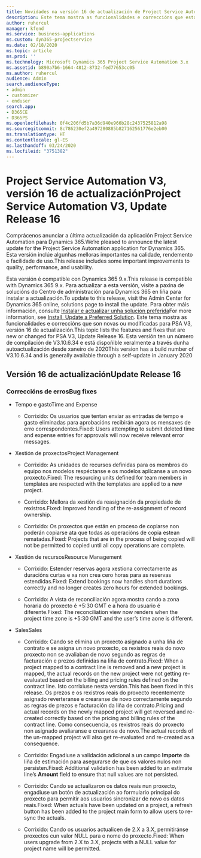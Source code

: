 ```yaml
---
title: Novidades na versión 16 de actualización de Project Service Automation, V3
description: Este tema mostra as funcionalidades e correccións que están dispoñibles la versión 16 de actualización de Project Service Automation, V3.
author: ruhercul
manager: kfend
ms.service: business-applications
ms.custom: dyn365-projectservice
ms.date: 02/18/2020
ms.topic: article
ms.prod: ''
ms.technology: Microsoft Dynamics 365 Project Service Automation 3.x
ms.assetid: b890a7b6-1664-4812-8732-fed77653cc05
ms.author: ruhercul
audience: Admin
search.audienceType:
- admin
- customizer
- enduser
search.app:
- D365CE
- D365PS
ms.openlocfilehash: 0f4c206fd5b7a36d940e966b28c2437525812a98
ms.sourcegitcommit: 8c786230ef2a497280885b827162561776e2eb00
ms.translationtype: HT
ms.contentlocale: gl-ES
ms.lasthandoff: 03/24/2020
ms.locfileid: "3751382"
---
```

# <a name="project-service-automation-v3-update-release-16"></a><span data-ttu-id="e40d8-103">Project Service Automation V3, versión 16 de actualización</span><span class="sxs-lookup"><span data-stu-id="e40d8-103">Project Service Automation V3, Update Release 16</span></span>
<span data-ttu-id="e40d8-104">Comprácenos anunciar a última actualización da aplicación Project Service Automation para Dynamics 365.</span><span class="sxs-lookup"><span data-stu-id="e40d8-104">We’re pleased to announce the latest update for the Project Service Automation application for Dynamics 365.</span></span> <span data-ttu-id="e40d8-105">Esta versión inclúe algunhas melloras importantes na calidade, rendemento e facilidade de uso.</span><span class="sxs-lookup"><span data-stu-id="e40d8-105">This release includes some important improvements to quality, performance, and usability.</span></span>

<span data-ttu-id="e40d8-106">Esta versión é compatible con Dynamics 365 9.x.</span><span class="sxs-lookup"><span data-stu-id="e40d8-106">This release is compatible with Dynamics 365 9.x.</span></span> <span data-ttu-id="e40d8-107">Para actualizar a esta versión, visite a paxina de solucións do Centro de administración para Dynamics 365 en liña para instalar a actualización.</span><span class="sxs-lookup"><span data-stu-id="e40d8-107">To update to this release, visit the Admin Center for Dynamics 365 online, solutions page to install the update.</span></span> <span data-ttu-id="e40d8-108">Para obter máis información, consulte [Instalar e actualizar unha solución preferida](https://docs.microsoft.com/dynamics365/project-service/upgrade-psa-home-page)</span><span class="sxs-lookup"><span data-stu-id="e40d8-108">For more information, see [Install, Update a Preferred Solution](https://docs.microsoft.com/dynamics365/project-service/upgrade-psa-home-page).</span></span> <span data-ttu-id="e40d8-109">Este tema mostra as funcionalidades e correccións que son novas ou modificadas para PSA V3, versión 16 de actualización.</span><span class="sxs-lookup"><span data-stu-id="e40d8-109">This topic lists the features and fixes that are new or changed for PSA V3, Update Release 16.</span></span> <span data-ttu-id="e40d8-110">Esta versión ten un número de compilación de V3.10.6.34 e está dispoñible xeralmente a través dunha autoactualización desde xaneiro de 2020</span><span class="sxs-lookup"><span data-stu-id="e40d8-110">This version has a build number of V3.10.6.34 and is generally available through a self-update in January 2020</span></span>

## <a name="update-release-16"></a><span data-ttu-id="e40d8-111">Versión 16 de actualización</span><span class="sxs-lookup"><span data-stu-id="e40d8-111">Update Release 16</span></span>

### <a name="bug-fixes"></a><span data-ttu-id="e40d8-112">Correccións de erros</span><span class="sxs-lookup"><span data-stu-id="e40d8-112">Bug fixes</span></span>

-   <span data-ttu-id="e40d8-113">Tempo e gasto</span><span class="sxs-lookup"><span data-stu-id="e40d8-113">Time and Expense</span></span>

    -   <span data-ttu-id="e40d8-114">Corrixido: Os usuarios que tentan enviar as entradas de tempo e gasto eliminadas para aprobacións recibirán agora os mensaxes de erro correspondentes.</span><span class="sxs-lookup"><span data-stu-id="e40d8-114">Fixed: Users attempting to submit deleted time and expense entries for approvals will now receive relevant error messages.</span></span>

-   <span data-ttu-id="e40d8-115">Xestión de proxectos</span><span class="sxs-lookup"><span data-stu-id="e40d8-115">Project Management</span></span>

    -   <span data-ttu-id="e40d8-116">Corrixido: As unidades de recursos definidas para os membros do equipo nos modelos respéctanse e os modelos aplícanse a un novo proxecto.</span><span class="sxs-lookup"><span data-stu-id="e40d8-116">Fixed: The resourcing units defined for team members in templates are respected with the templates are applied to a new project.</span></span>

    -   <span data-ttu-id="e40d8-117">Corrixido: Mellora da xestión da reasignación da propiedade de rexistros.</span><span class="sxs-lookup"><span data-stu-id="e40d8-117">Fixed: Improved handling of the re-assignment of record ownership.</span></span>

    -   <span data-ttu-id="e40d8-118">Corrixido: Os proxectos que están en proceso de copiarse non poderán copiarse ata que todas as operacións de copia estean rematadas.</span><span class="sxs-lookup"><span data-stu-id="e40d8-118">Fixed: Projects that are in the process of being copied will not be permitted to copied until all copy operations are complete.</span></span>

-   <span data-ttu-id="e40d8-119">Xestión de recursos</span><span class="sxs-lookup"><span data-stu-id="e40d8-119">Resource Management</span></span>

    -   <span data-ttu-id="e40d8-120">Corrixido: Estender reservas agora xestiona correctamente as duracións curtas e xa non crea cero horas para as reservas estendidas.</span><span class="sxs-lookup"><span data-stu-id="e40d8-120">Fixed: Extend bookings now handles short durations correctly and no longer creates zero hours for extended bookings.</span></span>

    -   <span data-ttu-id="e40d8-121">Corrixido: A vista de reconciliación agora mostra cando a zona horaria do proxecto é +5:30 GMT e a hora do usuario é diferente.</span><span class="sxs-lookup"><span data-stu-id="e40d8-121">Fixed: The reconciliation view now renders when the project time zone is +5:30 GMT and the user’s time aone is different.</span></span>

-   <span data-ttu-id="e40d8-122">Sales</span><span class="sxs-lookup"><span data-stu-id="e40d8-122">Sales</span></span>

    -   <span data-ttu-id="e40d8-123">Corrixido: Cando se elimina un proxecto asignado a unha liña de contrato e se asigna un novo proxecto, os rexistros reais do novo proxecto non se avaliaban de novo segundo as regras de facturación e prezos definidas na liña de contrato.</span><span class="sxs-lookup"><span data-stu-id="e40d8-123">Fixed: When a project mapped to a contract line is removed and a new project is mapped, the actual records on the new project were not getting re-evaluated based on the billing and pricing rules defined on the contract line.</span></span> <span data-ttu-id="e40d8-124">Isto corrixiuse nesta versión.</span><span class="sxs-lookup"><span data-stu-id="e40d8-124">This has been fixed in this release.</span></span> <span data-ttu-id="e40d8-125">Os prezos e os rexistros reais do proxecto recentemente asignado reverteranse e crearanse de novo correctamente segundo as regras de prezos e facturación da liña de contrato.</span><span class="sxs-lookup"><span data-stu-id="e40d8-125">Pricing and actual records on the newly mapped project will get reversed and re-created correctly based on the pricing and billing rules of the contract line.</span></span> <span data-ttu-id="e40d8-126">Como consecuencia, os rexistros reais do proxecto non asignado avaliaranse e crearanse de novo.</span><span class="sxs-lookup"><span data-stu-id="e40d8-126">The actual records of the un-mapped project will also get re-evaluated and re-created as a consequence.</span></span>

    -   <span data-ttu-id="e40d8-127">Corrixido: Engadiuse a validación adicional a un campo **Importe** da liña de estimación para asegurarse de que os valores nulos non persisten.</span><span class="sxs-lookup"><span data-stu-id="e40d8-127">Fixed: Additional validation has been added to an estimate line’s **Amount** field to ensure that null values are not persisted.</span></span>

    -   <span data-ttu-id="e40d8-128">Corrixido: Cando se actualizaron os datos reais nun proxecto, engadiuse un botón de actualización ao formulario principal do proxecto para permitir aos usuarios sincronizar de novo os datos reais.</span><span class="sxs-lookup"><span data-stu-id="e40d8-128">Fixed: When actuals have been updated on a project, a refresh button has been added to the project main form to allow users to re-sync the actuals.</span></span>

    -   <span data-ttu-id="e40d8-129">Corrixido: Cando os usuarios actualicen de 2.X a 3.X, permitiránse proxectos cun valor NULL para o nome do proxecto.</span><span class="sxs-lookup"><span data-stu-id="e40d8-129">Fixed: When users upgrade from 2.X to 3.X, projects with a NULL value for project name will be permitted.</span></span>


